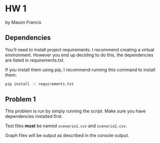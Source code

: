 # HW 1

by Mason Francis

## Dependencies

You'll need to install project requirements. I recommend creating a virtual environment. However you end up deciding to do this, the dependencies are listed in requirements.txt. 

If you install them using pip, I recommend running this command to install them:

```bash
pip install -r requirements.txt
```

## Problem 1

This problem is run by simply running the script. Make sure you have dependencies installed first. 

Test files **must** be named `scenario1.csv` and `scenario2.csv`. 

Graph files will be output as described in the console output. 
